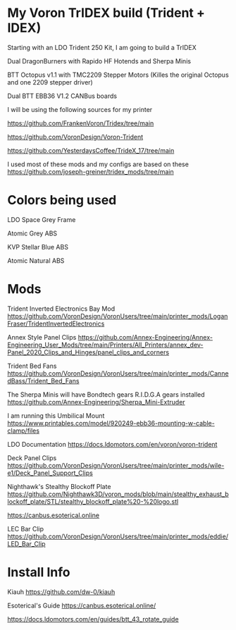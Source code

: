 # My Voron TrIDEX build (Trident + IDEX)

Starting with an LDO Trident 250 Kit, I am going to build a TrIDEX

Dual DragonBurners with Rapido HF Hotends and Sherpa Minis

BTT Octopus v1.1 with TMC2209 Stepper Motors (Killes the original Octopus and one 2209 stepper driver)

Dual BTT EBB36 V1.2 CANBus boards

I will be using the following sources for my printer

https://github.com/FrankenVoron/Tridex/tree/main

https://github.com/VoronDesign/Voron-Trident

https://github.com/YesterdaysCoffee/TrideX_17/tree/main

I used most of these mods and my configs are based on these https://github.com/joseph-greiner/tridex_mods/tree/main

# Colors being used

LDO Space Grey Frame

Atomic Grey ABS

KVP Stellar Blue ABS

Atomic Natural ABS

# Mods

Trident Inverted Electronics Bay Mod
https://github.com/VoronDesign/VoronUsers/tree/main/printer_mods/LoganFraser/TridentInvertedElectronics

Annex Style Panel Clips
https://github.com/Annex-Engineering/Annex-Engineering_User_Mods/tree/main/Printers/All_Printers/annex_dev-Panel_2020_Clips_and_Hinges/panel_clips_and_corners

Trident Bed Fans
https://github.com/VoronDesign/VoronUsers/tree/main/printer_mods/CannedBass/Trident_Bed_Fans

The Sherpa Minis will have Bondtech gears R.I.D.G.A gears installed
https://github.com/Annex-Engineering/Sherpa_Mini-Extruder

I am running this Umbilical Mount https://www.printables.com/model/920249-ebb36-mounting-w-cable-clamp/files

LDO Documentation
https://docs.ldomotors.com/en/voron/voron-trident

Deck Panel Clips
https://github.com/VoronDesign/VoronUsers/tree/main/printer_mods/wile-e1/Deck_Panel_Support_Clips

Nighthawk's Stealthy Blockoff Plate
https://github.com/Nighthawk3D/voron_mods/blob/main/stealthy_exhaust_blockoff_plate/STL/stealthy_blockoff_plate%20-%20logo.stl

https://canbus.esoterical.online

LEC Bar Clip
https://github.com/VoronDesign/VoronUsers/tree/main/printer_mods/eddie/LED_Bar_Clip

# Install Info

Kiauh https://github.com/dw-0/kiauh

Esoterical's Guide https://canbus.esoterical.online/

https://docs.ldomotors.com/en/guides/btt_43_rotate_guide

